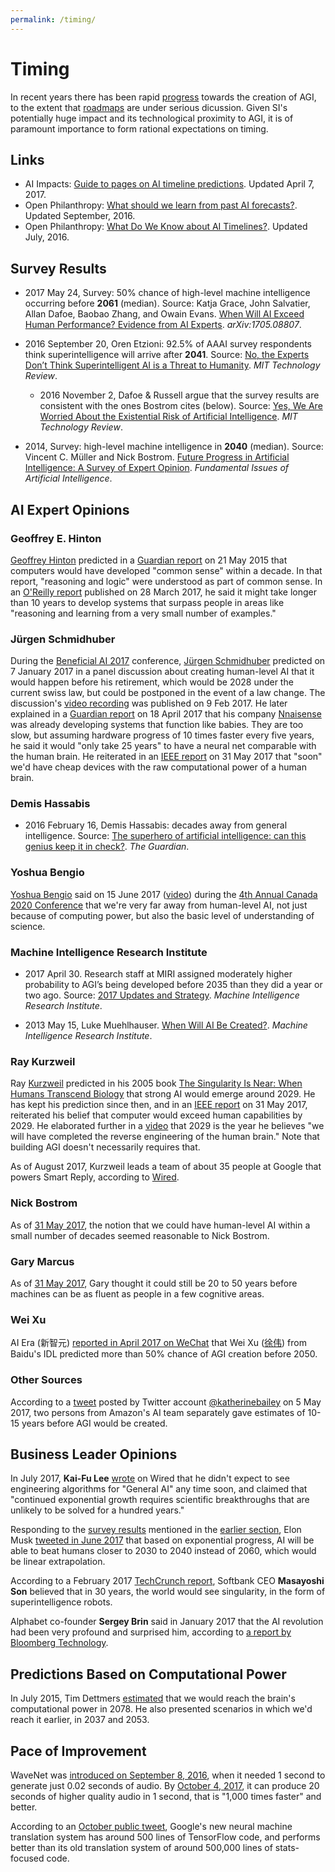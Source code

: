 ```yaml
---
permalink: /timing/
---
```

# Timing

In recent years there has been rapid [progress](http://realai.org/progress/) towards the creation of AGI, to the extent that [roadmaps](http://realai.org/roadmaps/) are under serious dicussion. Given SI's potentially huge impact and its technological proximity to AGI, it is of paramount importance to form rational expectations on timing.

## Links

* AI Impacts: [Guide to pages on AI timeline predictions](http://aiimpacts.org/guide-to-pages-on-ai-timeline-predictions/). Updated April 7, 2017.
* Open Philanthropy: [What should we learn from past AI forecasts?](http://www.openphilanthropy.org/focus/global-catastrophic-risks/potential-risks-advanced-artificial-intelligence/what-should-we-learn-past-ai-forecasts). Updated September, 2016.
* Open Philanthropy: [What Do We Know about AI Timelines?](http://www.openphilanthropy.org/focus/global-catastrophic-risks/potential-risks-advanced-artificial-intelligence/ai-timelines). Updated July, 2016.

## Survey Results

* 2017 May 24, Survey: 50% chance of high-level machine intelligence occurring before **2061** (median). Source: Katja Grace, John Salvatier, Allan Dafoe, Baobao Zhang, and Owain Evans. [When Will AI Exceed Human Performance? Evidence from AI Experts](https://arxiv.org/abs/1705.08807). *arXiv:1705.08807*.

* 2016 September 20, Oren Etzioni: 92.5% of AAAI survey respondents think superintelligence will arrive after **2041**. Source: [No, the Experts Don’t Think Superintelligent AI is a Threat to Humanity](https://www.technologyreview.com/s/602410/no-the-experts-dont-think-superintelligent-ai-is-a-threat-to-humanity/). *MIT Technology Review*.
   * 2016 November 2, Dafoe & Russell argue that the survey results are consistent with the ones Bostrom cites (below). Source: [Yes, We Are Worried About the Existential Risk of Artificial Intelligence](https://www.technologyreview.com/s/602776/yes-we-are-worried-about-the-existential-risk-of-artificial-intelligence/). *MIT Technology Review*.

* 2014, Survey: high-level machine intelligence in **2040** (median). Source: Vincent C. Müller and Nick Bostrom. [Future Progress in Artificial Intelligence: A Survey of Expert Opinion](http://www.nickbostrom.com/papers/survey.pdf). *Fundamental Issues of Artificial Intelligence*.

## AI Expert Opinions

### Geoffrey E. Hinton

[Geoffrey Hinton](http://www.cs.toronto.edu/~hinton/) predicted in a [Guardian report](https://www.theguardian.com/science/2015/may/21/google-a-step-closer-to-developing-machines-with-human-like-intelligence) on 21 May 2015 that computers would have developed "common sense" within a decade. In that report, "reasoning and logic" were understood as part of common sense. In an [O'Reilly report](https://www.oreilly.com/ideas/adapting-ideas-from-neuroscience-for-ai) published on 28 March 2017, he said it might take longer than 10 years to develop systems that surpass people in areas like "reasoning and learning from a very small number of examples."

### Jürgen Schmidhuber

During the [Beneficial AI 2017](https://futureoflife.org/bai-2017/) conference, [Jürgen Schmidhuber](http://people.idsia.ch/~juergen/) predicted on 7 January 2017 in a panel discussion about creating human-level AI that it would happen before his retirement, which would be 2028 under the current swiss law, but could be postponed in the event of a law change. The discussion's [video recording](https://youtu.be/V0aXMTpZTfc?t=6m54s) was published on 9 Feb 2017. He later explained in a [Guardian report](https://www.theguardian.com/technology/2017/apr/18/robot-man-artificial-intelligence-computer-milky-way) on 18 April 2017 that his company [Nnaisense](https://nnaisense.com/) was already developing systems that function like babies. They are too slow, but assuming hardware progress of 10 times faster every five years, he said it would "only take 25 years" to have a neural net comparable with the human brain. He reiterated in an [IEEE report](http://spectrum.ieee.org/computing/software/humanlevel-ai-is-right-around-the-corner-or-hundreds-of-years-away#JurgenSchmidhuber) on 31 May 2017 that "soon" we'd have cheap devices with the raw computational power of a human brain.

### Demis Hassabis

* 2016 February 16, Demis Hassabis: decades away from general intelligence. Source: [The superhero of artificial intelligence: can this genius keep it in check?](https://www.theguardian.com/technology/2016/feb/16/demis-hassabis-artificial-intelligence-deepmind-alphago). *The Guardian*.

### Yoshua Bengio

[Yoshua Bengio](http://www.iro.umontreal.ca/~bengioy/yoshua_en/index.html) said on 15 June 2017 ([video](https://youtu.be/IZGobhDoBCg?t=5h27m5s)) during the [4th Annual Canada 2020 Conference](http://canada2020.ca/events/4th-annual-canada-2020-conference/) that we're very far away from human-level AI, not just because of computing power, but also the basic level of understanding of science.

### Machine Intelligence Research Institute

* 2017 April 30. Research staff at MIRI assigned moderately higher probability to AGI’s being developed before 2035 than they did a year or two ago. Source: [2017 Updates and Strategy](https://intelligence.org/2017/04/30/2017-updates-and-strategy/). *Machine Intelligence Research Institute*.

* 2013 May 15, Luke Muehlhauser. [When Will AI Be Created?](https://intelligence.org/2013/05/15/when-will-ai-be-created/). *Machine Intelligence Research Institute*.

### Ray Kurzweil

Ray [Kurzweil](http://www.kurzweilai.net/) predicted in his 2005 book [The Singularity Is Near: When Humans Transcend Biology](http://singularity.com/) that strong AI would emerge around 2029. He has kept his prediction since then, and in an [IEEE report](http://spectrum.ieee.org/computing/software/humanlevel-ai-is-right-around-the-corner-or-hundreds-of-years-away#RayKurzweil) on 31 May 2017, reiterated his belief that computer would exceed human capabilities by 2029. He elaborated further in a [video](https://futurism.com/videos/ray-kurzweil-singularity-will-arrive-by-2045/) that 2029 is the year he believes "we will have completed the reverse engineering of the human brain." Note that building AGI doesn't necessarily requires that.

As of August 2017, Kurzweil leads a team of about 35 people at Google that powers Smart Reply, according to [Wired](https://www.wired.com/story/what-is-ray-kurzweil-up-to-at-google-writing-your-emails/).

### Nick Bostrom

As of [31 May 2017](http://spectrum.ieee.org/computing/software/humanlevel-ai-is-right-around-the-corner-or-hundreds-of-years-away#NickBostrom), the notion that we could have human-level AI within a small number of decades seemed reasonable to Nick Bostrom.

### Gary Marcus

As of [31 May 2017](http://spectrum.ieee.org/computing/software/humanlevel-ai-is-right-around-the-corner-or-hundreds-of-years-away#GaryMarcus), Gary thought it could still be 20 to 50 years before machines can be as fluent as people in a few cognitive areas.

### Wei Xu

AI Era (新智元) [reported in April 2017 on WeChat](http://mp.weixin.qq.com/s/TM0SrdQiAkwTqY4JhNZ9cQ) that Wei Xu ([徐伟](http://idl.baidu.com/IDL-team.html)) from Baidu's IDL predicted more than 50% chance of AGI creation before 2050.

### Other Sources

According to a [tweet](https://twitter.com/katherinebailey/status/860188371888549888) posted by Twitter account [@katherinebailey](https://twitter.com/katherinebailey) on 5 May 2017, two persons from Amazon's AI team separately gave estimates of 10-15 years before AGI would be created.

## Business Leader Opinions

In July 2017, **Kai-Fu Lee** [wrote](https://www.wired.com/story/a-blueprint-for-coexistence-with-artificial-intelligence/) on Wired that he didn't expect to see engineering algorithms for "General AI" any time soon, and claimed that "continued exponential growth requires scientific breakthroughs that are unlikely to be solved for a hundred years."

Responding to the [survey results](https://arxiv.org/abs/1705.08807) mentioned in the [earlier section](http://realai.org/timing/#survey-results), Elon Musk [tweeted in June 2017](https://twitter.com/elonmusk/status/871886151014940672) that based on exponential progress, AI will be able to beat humans closer to 2030 to 2040 instead of 2060, which would be linear extrapolation.

According to a February 2017 [TechCrunch report](https://techcrunch.com/2017/02/27/superintelligent-ai-explains-softbanks-push-to-raise-a-100bn-vision-fund/), Softbank CEO **Masayoshi Son** believed that in 30 years, the world would see singularity, in the form of superintelligence robots.

Alphabet co-founder **Sergey Brin** said in January 2017 that the AI revolution had been very profound and surprised him, according to [a report by Bloomberg Technology](https://www.bloomberg.com/news/articles/2017-01-19/google-s-sergey-brin-surprised-by-speed-of-ai-advancements).

## Predictions Based on Computational Power

In July 2015, Tim Dettmers [estimated](http://timdettmers.com/2015/07/27/brain-vs-deep-learning-singularity/) that we would reach the brain's computational power in 2078. He also presented scenarios in which we'd reach it earlier, in 2037 and 2053.

## Pace of Improvement

WaveNet was [introduced on September 8, 2016](https://deepmind.com/blog/wavenet-generative-model-raw-audio/), when it needed 1 second to generate just 0.02 seconds of audio. By [October 4, 2017](https://deepmind.com/blog/wavenet-launches-google-assistant/), it can produce 20 seconds of higher quality audio in 1 second, that is "1,000 times faster" and better.

According to an [October public tweet](https://twitter.com/DynamicWebPaige/status/915326707107844097), Google's new neural machine translation system has around 500 lines of TensorFlow code, and performs better than its old translation system of around 500,000 lines of stats-focused code.

